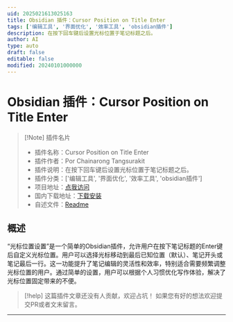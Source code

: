 ```yaml
---
uid: 2025021613025163
title: Obsidian 插件：Cursor Position on Title Enter
tags: ['编辑工具', '界面优化', '效率工具', 'obsidian插件']
description: 在按下回车键后设置光标位置于笔记标题之后。
author: AI
type: auto
draft: false
editable: false
modified: 20240101000000
---
```


# Obsidian 插件：Cursor Position on Title Enter

> [!Note] 插件名片
> - 插件名称：Cursor Position on Title Enter
> - 插件作者：Por Chainarong Tangsurakit
> - 插件说明：在按下回车键后设置光标位置于笔记标题之后。
> - 插件分类：['编辑工具', '界面优化', '效率工具', 'obsidian插件']
> - 项目地址：[点我访问](https://github.com/chaintng/cursor-position-on-title-enter)
> - 国内下载地址：[下载安装](https://pkmer.cn/products/plugin/pluginMarket/?cursor-position-on-title-enter)
> - 自述文件：[Readme](https://ghproxy.net/https://raw.githubusercontent.com/chaintng/cursor-position-on-title-enter/main/README.md)



## 概述

“光标位置设置”是一个简单的Obsidian插件，允许用户在按下笔记标题的Enter键后自定义光标位置。用户可以选择光标移动到最后已知位置（默认）、笔记开头或笔记最后一行。这一功能提升了笔记编辑的灵活性和效率，特别适合需要频繁调整光标位置的用户。通过简单的设置，用户可以根据个人习惯优化写作体验，解决了光标位置固定带来的不便。


> [!help] 
> 这篇插件文章还没有人贡献，欢迎占坑！
> 如果您有好的想法欢迎提交PR或者文末留言。
> 

---



